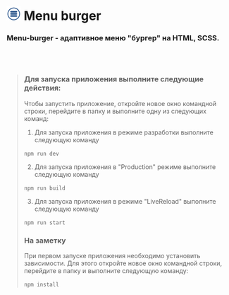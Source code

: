# <a href="https://github.com/SeniorIgor/Menu-Burger#menu-burger"><img src="https://github.com/SeniorIgor/Menu-Burger/blob/master/for-readmy.svg" alt="menu-burger" width="32" height="auto"/></a> Menu burger
### Menu-burger - адаптивное меню "бургер" на HTML, SCSS.

<br>
<br>
  
> ### Для запуска приложения выполните следующие действия:
> Чтобы запустить приложение, откройте новое окно командной строки, перейдите в папку и выполните одну из следующих команд:
> 1. Для запуска приложения в режиме разработки выполните следующую команду
> ```
> npm run dev
> ```  
>
> 2. Для запуска приложения в "Production" режиме выполните следующую команду
> ```
> npm run build
> ```  
>
> 3. Для запуска приложения в режиме "LiveReload" выполните следующую команду
> ```
> npm run start
> ```  
>
>  
> ### На заметку
> При первом запуске приложения необходимо установить зависимости. Для этого откройте новое окно командной строки, перейдите в папку и выполните следующую команду:
> ```
> npm install
> ```  

